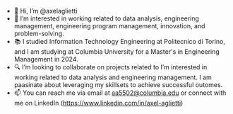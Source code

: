 * 👋 Hi, I’m @axelaglietti
* 👀 I’m interested in working related to data analysis, engineering management, engineering program management, innovation, and problem-solving.
* 📚 I studied Information Technology Engineering at Politecnico di Torino, and I am studying at Columbia University for a Master's in Engineering Management in 2024.
* 🔍 I’m looking to collaborate on projects related to I’m interested in working related to data analysis and engineering management. I am paasinate about leveraging my skillsets to achieve successful outomes.
* 📫 You can reach me via email at aa5502@columbia.edu or connect with me on LinkedIn (https://www.linkedin.com/in/axel-aglietti)
